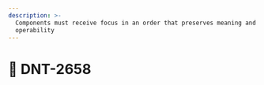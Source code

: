 ```yaml
---
description: >-
  Components must receive focus in an order that preserves meaning and
  operability
---
```


# 🛑 DNT-2658
